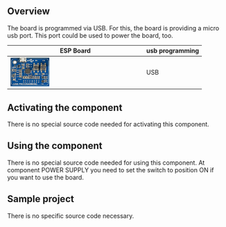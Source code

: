 ## Overview
The board is programmed via USB. For this, the board is providing a micro usb port. This port could be used to power the board, too.

ESP Board | usb programming
--- | ---
<img src="/images/esp32/block_usb_programming.png"  width="30%"> | USB

## Activating the component
There is no special source code needed for activating this component.

## Using the component
There is no special source code needed for using this component. At component POWER SUPPLY you need to set the switch to position ON if you want to use the board.

## Sample project
There is no specific source code necessary.

